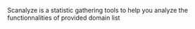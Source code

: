 Scanalyze is a statistic gathering tools to help you analyze the functionnalities of provided domain list

